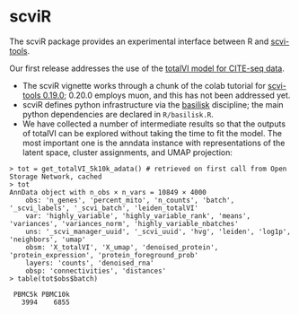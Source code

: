 # scviR

The scviR package provides an
experimental interface between R and [scvi-tools](https://docs.scvi-tools.org/en/stable/).

Our first release addresses the use of the [totalVI
model for CITE-seq data](https://docs.scvi-tools.org/en/stable/user_guide/models/totalvi.html).

- The scviR vignette works through a chunk of the colab tutorial
for [scvi-tools 0.19.0](https://colab.research.google.com/github/scverse/scvi-tutorials/blob/0.20.0/totalVI.ipynb); 0.20.0 employs muon, and this has not been addressed yet.
- scviR defines python infrastructure via the [basilisk](https://bioconductor.org/packages/basilisk)
discipline; the main python dependencies are declared in `R/basilisk.R`.
- We have collected a number of intermediate results so that the outputs of totalVI
can be explored without taking the time to fit the model.  The most important one
is the anndata instance with representations of the latent space, cluster
assignments, and UMAP projection:

```
> tot = get_totalVI_5k10k_adata() # retrieved on first call from Open Storage Network, cached
> tot
AnnData object with n_obs × n_vars = 10849 × 4000
    obs: 'n_genes', 'percent_mito', 'n_counts', 'batch', '_scvi_labels', '_scvi_batch', 'leiden_totalVI'
    var: 'highly_variable', 'highly_variable_rank', 'means', 'variances', 'variances_norm', 'highly_variable_nbatches'
    uns: '_scvi_manager_uuid', '_scvi_uuid', 'hvg', 'leiden', 'log1p', 'neighbors', 'umap'
    obsm: 'X_totalVI', 'X_umap', 'denoised_protein', 'protein_expression', 'protein_foreground_prob'
    layers: 'counts', 'denoised_rna'
    obsp: 'connectivities', 'distances'
> table(tot$obs$batch)

 PBMC5k PBMC10k 
   3994    6855 
```
